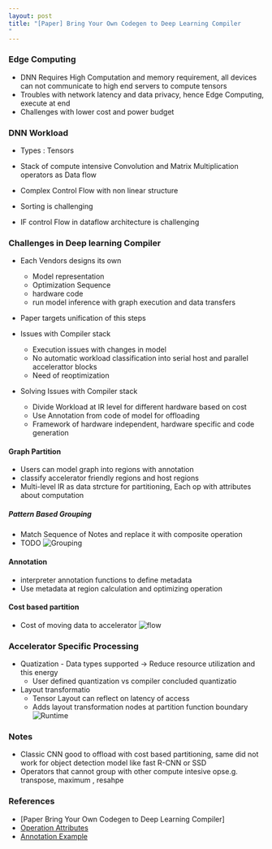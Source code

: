 ```yaml
---
layout: post
title: "[Paper] Bring Your Own Codegen to Deep Learning Compiler
" 
---
```


### Edge Computing
* DNN Requires High Computation and memory requirement, all devices can not communicate to high end servers to compute tensors
* Troubles with network latency and data privacy, hence Edge Computing, execute at end
* Challenges with lower cost and power budget

### DNN Workload
* Types :  Tensors
* Stack of compute intensive Convolution and Matrix Multiplication operators as Data flow
* Complex Control Flow with non linear structure

*  Sorting is challenging 
*  IF control Flow in dataflow architecture is challenging

### Challenges in Deep learning Compiler
* Each Vendors designs its own
	+  Model representation
	+  Optimization Sequence
	+  hardware code
	+  run model inference with graph execution and data transfers

* Paper targets unification of this steps
* Issues with Compiler stack
	+ Execution issues with changes in model 
	+ No automatic workload classification into serial host and parallel accelerattor blocks
	+ Need of reoptimization 
* Solving Issues with Compiler stack
	+ Divide Workload at IR level for different hardware based on cost
	+ Use Annotation from code of model for offloading
	+ Framework of hardware independent, hardware specific and code generation 

#### Graph Partition
* Users can model graph into regions with annotation
* classify accelerator friendly regions and host regions
* Multi-level IR as data strcture for partitioning, Each op with attributes about computation

##### Pattern Based Grouping
*  Match Sequence of Notes and replace it with composite operation 
* TODO
![Grouping]({{site.url}}/public/paper/buildyourbackend/grouping.png "Grouping")

#### Annotation 
* interpreter annotation functions to define metadata
* Use metadata at region calculation and optimizing operation

#### Cost based partition
*  Cost of moving data to accelerator
![flow]({{site.url}}/public/paper/buildyourbackend/flow.png "flow")

### Accelerator Specific Processing
*  Quatization - Data types supported  ->  Reduce resource utilization and this energy
	+  User defined quantization vs compiler concluded quantizatio
*  Layout transformatio
	+ Tensor Layout can reflect on latency of access
	+ Adds layout transformation nodes at partition function boundary 
![Runtime]({{site.url}}/public/paper/buildyourbackend/rt.png "Runtime")

### Notes
*  Classic CNN good to offload with cost based partitioning, same did not work for object detection model like fast R-CNN or SSD
* Operators that cannot group with other compute intesive opse.g. transpose, maximum , resahpe

### References
* [Paper Bring Your Own Codegen to Deep Learning Compiler]
* [Operation Attributes](https://github.com/apache/tvm/tree/v0.13.0/python/tvm/relay/op)
* [Annotation Example](https://tvm.apache.org/docs/dev/how_to/relay_add_op.html)
